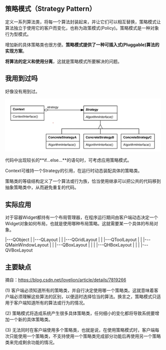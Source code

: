## 策略模式（Strategy Pattern）

定义一系列算法类，将每一个算法封装起来，并让它们可以相互替换，策略模式让算法独立于使用它的客户而变化，也称为政策模式(Policy)。策略模式是一种对象行为型模式。

增加新的具体策略类也很方便。**策略模式提供了一种可插入式(Pluggable)算法的实现方案**。 

**将算法的定义和使用分离**，这就是策略模式所要解决的问题。



## 我用到过吗

好像没有用到过。

![1572578715229](assets/1572578715229.png)

代码中出现较长的**if...else...**的语句时，可考虑应用策略模式。

Context可维持一个Strategy的引用，在运行时动态装配具体的策略类。

策略类的等级结构定义了一个算法或行为族，恰当使用继承可以把公共的代码移到抽象策略类中，从而避免重复的代码。 

## 实际应用

对于容器Widget都持有一个布局管理器，在程序运行期间由客户端动态决定一个Widget对象如何布局，也就是使用哪种布局策略。这就需要某一个具体的布局对象。

|---QObject
|      |---QLayout
|      |      |---QGridLayout
|      |      |---QToolLayout
|      |      |---QMainWindowLayout
|      |      |---QBoxLayout
|      |      |        |---QHBoxLayout
|      |      |        |---QVBoxLayout

## 主要缺点

摘自：https://blog.csdn.net/lovelion/article/details/7819266

 (1) 客户端必须知道所有的策略类，并自行决定使用哪一个策略类。这就意味着客户端必须理解这些算法的区别，以便适时选择恰当的算法。换言之，策略模式只适用于客户端知道所有的算法或行为的情况。

(2) 策略模式将造成系统产生很多具体策略类，任何细小的变化都将导致系统要增加一个新的具体策略类。

(3) 无法同时在客户端使用多个策略类，也就是说，在使用策略模式时，客户端每次只能使用一个策略类，不支持使用一个策略类完成部分功能后再使用另一个策略类来完成剩余功能的情况。
